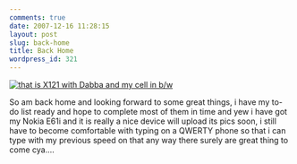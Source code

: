 ```yaml
---
comments: true
date: 2007-12-16 11:28:15
layout: post
slug: back-home
title: Back Home
wordpress_id: 321
---
```


[![that is X121 with Dabba and my cell in b/w](http://farm3.static.flickr.com/2359/2114757396_d9ef5bf566.jpg)](http://flickr.com/photo_zoom.gne?id=2114757396&size=l)

So am back home and looking forward to some great things, i have my to-do list ready and hope to complete most of them in time and yew i have got my Nokia E61i and it is really a nice device will upload its pics soon, i still have to become comfortable with typing on a QWERTY phone so that i can type with my previous speed on that any way there surely are great thing to come cya....

